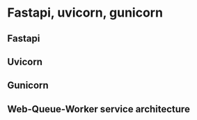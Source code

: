 # Fastapi, uvicorn, gunicorn

## Fastapi

## Uvicorn

## Gunicorn

## Web-Queue-Worker service architecture
